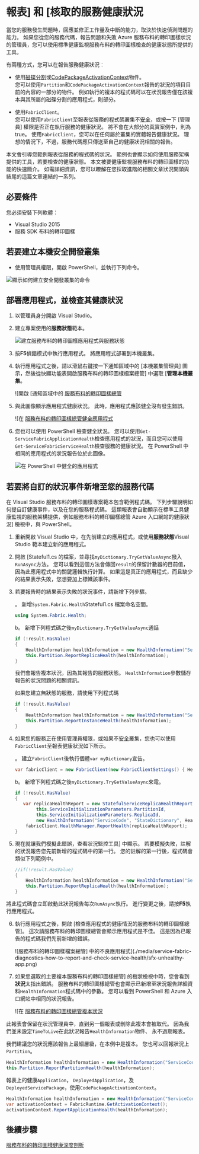 <properties
   pageTitle="報告，並檢查與 Azure 服務布料的轉印圖樣健全狀況 |Microsoft Azure"
   description="瞭解如何從您的服務代碼傳送狀況報告，以及如何使用 Azure 服務架構提供的狀況監控工具來檢查您的服務健康狀況。"
   services="service-fabric"
   documentationCenter=".net"
   authors="toddabel"
   manager="mfussell"
   editor=""/>

<tags
   ms.service="service-fabric"
   ms.devlang="dotnet"
   ms.topic="article"
   ms.tgt_pltfrm="NA"
   ms.workload="NA"
   ms.date="09/06/2016"
   ms.author="toddabel"/>

# <a name="report-and-check-service-health"></a>報表] 和 [核取的服務健康狀況
當您的服務發生問題時，回應並修正工作量及中斷的能力，取決於快速偵測問題的能力。 如果您從您的服務代碼，報告問題和失敗 Azure 服務布料的轉印圖樣狀況的管理員，您可以使用標準健康監視服務布料的轉印圖樣檢查的健康狀態所提供的工具。

有兩種方式，您可以在報告服務健康狀況︰

- 使用[磁碟分割](https://msdn.microsoft.com/library/system.fabric.istatefulservicepartition.aspx)或[CodePackageActivationContext](https://msdn.microsoft.com/library/system.fabric.codepackageactivationcontext.aspx)物件。  
您可以使用`Partition`和`CodePackageActivationContext`報告的狀況的項目目前的內容的一部分的物件。 例如執行的複本的程式碼可以在狀況報告僅在該複本與其所屬的磁碟分割的應用程式，則部分。

- 使用`FabricClient`。   
您可以使用`FabricClient`至報表從服務的程式碼叢集不[安全](service-fabric-cluster-security.md)，或按一下 [管理員] 權限是否正在執行服務的健康狀況。 將不會在大部分的真實案例中，則為 true。 使用`FabricClient`，您可以在任何屬於叢集的實體報告健康狀況。 理想的情況下，不過，服務代碼應只傳送至自己的健康狀況相關的報告。

本文會引導您範例報表從服務的程式碼的狀況。 範例也會顯示如何使用服務架構提供的工具，若要檢查的健康狀態。 本文被要健康監視服務布料的轉印圖樣的功能的快速簡介。 如需詳細資訊，您可以瞭解在您採取進階的相關文章狀況開頭與結尾的這篇文章連結的一系列。

## <a name="prerequisites"></a>必要條件
您必須安裝下列軟體︰

   * Visual Studio 2015
   * 服務 SDK 布料的轉印圖樣

## <a name="to-create-a-local-secure-dev-cluster"></a>若要建立本機安全開發叢集
- 使用管理員權限，開啟 PowerShell，並執行下列命令。

![顯示如何建立安全開發叢集的命令](./media/service-fabric-diagnostics-how-to-report-and-check-service-health/create-secure-dev-cluster.png)

## <a name="to-deploy-an-application-and-check-its-health"></a>部署應用程式，並檢查其健康狀況

1. 以管理員身分開啟 Visual Studio。

2. 建立專案使用的**服務狀態**範本。

    ![建立服務布料的轉印圖樣應用程式與服務狀態](./media/service-fabric-diagnostics-how-to-report-and-check-service-health/create-stateful-service-application-dialog.png)

3. 按**F5**偵錯模式中執行應用程式。 將應用程式部署到本機叢集。

4. 執行應用程式之後，請以滑鼠右鍵按一下通知區域中的 [本機叢集管理員] 圖示，然後從快顯功能表開啟服務布料的轉印圖樣檔案總管] 中選取 [**管理本機叢集**。

    ![開啟 [通知區域中的 [服務布料的轉印圖樣總管](./media/service-fabric-diagnostics-how-to-report-and-check-service-health/LaunchSFX.png)

5. 與此圖像顯示應用程式健康狀況。 此時，應用程式應該健全沒有發生錯誤。

    ![在 [服務布料的轉印圖樣總管健全應用程式](./media/service-fabric-diagnostics-how-to-report-and-check-service-health/sfx-healthy-app.png)

6. 您也可以使用 PowerShell 檢查健全狀況。 您可以使用```Get-ServiceFabricApplicationHealth```檢查應用程式的狀況，而且您可以使用```Get-ServiceFabricServiceHealth```檢查服務的健康狀況。 在 PowerShell 中相同的應用程式的狀況報告位於此圖像。

    ![在 PowerShell 中健全的應用程式](./media/service-fabric-diagnostics-how-to-report-and-check-service-health/ps-healthy-app-report.png)

## <a name="to-add-custom-health-events-to-your-service-code"></a>若要將自訂的狀況事件新增至您的服務代碼
在 Visual Studio 服務布料的轉印圖樣專案範本包含範例程式碼。 下列步驟說明如何提自訂健康事件，以及在您的服務程式碼。 這類報表會自動顯示在標準工具健康監視的服務架構提供，例如服務布料的轉印圖樣總管 Azure 入口網站的健康狀況] 檢視中，與 PowerShell。

1. 重新開啟 Visual Studio 中，在先前建立的應用程式，或使用**服務狀態**Visual Studio 範本建立新的應用程式。

2. 開啟 [Stateful1.cs 的檔案，並尋找`myDictionary.TryGetValueAsync`撥入`RunAsync`方法。 您可以看到這個方法會傳回`result`的保留計數器的目前值，因為此應用程式中的關鍵邏輯執行計算。 如果這是真正的應用程式，而且缺少的結果表示失敗，您想要加上標幟該事件。

3. 若要報告時的結果表示失敗的狀況事件，請新增下列步驟。

    。 新增`System.Fabric.Health`Stateful1.cs 檔案命名空間。

    ```csharp
    using System.Fabric.Health;
    ```

    b。 新增下列程式碼之後`myDictionary.TryGetValueAsync`通話

    ```csharp
    if (!result.HasValue)
    {
        HealthInformation healthInformation = new HealthInformation("ServiceCode", "StateDictionary", HealthState.Error);
        this.Partition.ReportReplicaHealth(healthInformation);
    }
    ```
    我們會報告複本狀況，因為其報告的服務狀態。 `HealthInformation`參數儲存報告的狀況問題的相關資訊。

    如果您建立無狀態的服務，請使用下列程式碼

    ```csharp
    if (!result.HasValue)
    {
        HealthInformation healthInformation = new HealthInformation("ServiceCode", "StateDictionary", HealthState.Error);
        this.Partition.ReportInstanceHealth(healthInformation);
    }
    ```

4. 如果您的服務正在使用管理員權限，或如果不[安全](service-fabric-cluster-security.md)叢集，您也可以使用`FabricClient`至報表健康狀況如下所示。  

    。 建立`FabricClient`後執行個體`var myDictionary`宣告。

    ```csharp
    var fabricClient = new FabricClient(new FabricClientSettings() { HealthReportSendInterval = TimeSpan.FromSeconds(0) });
    ```

    b。 新增下列程式碼之後`myDictionary.TryGetValueAsync`來電。

    ```csharp
    if (!result.HasValue)
    {
       var replicaHealthReport = new StatefulServiceReplicaHealthReport(
            this.ServiceInitializationParameters.PartitionId,
            this.ServiceInitializationParameters.ReplicaId,
            new HealthInformation("ServiceCode", "StateDictionary", HealthState.Error));
        fabricClient.HealthManager.ReportHealth(replicaHealthReport);
    }
    ```

5. 現在就讓我們模擬此錯誤，查看狀況監控工具] 中顯示。 若要模擬失敗，註解的狀況報告您先前新增的程式碼中的第一行。 您的註解的第一行後，程式碼會類似下列範例中。

    ```csharp
    //if(!result.HasValue)
    {
        HealthInformation healthInformation = new HealthInformation("ServiceCode", "StateDictionary", HealthState.Error);
        this.Partition.ReportReplicaHealth(healthInformation);
    }
    ```
 將此程式碼會立即啟動此狀況報告每次`RunAsync`執行。 進行變更之後，請按**F5**執行應用程式。

6. 執行應用程式之後，開啟 [檢查應用程式的健康情況的服務布料的轉印圖樣總管]。 這次請服務布料的轉印圖樣總管會顯示應用程式是不佳。 這是因為已報告的程式碼我們先前新增的錯誤。

    ![服務布料的轉印圖樣檔案總管] 中的不良應用程式](./media/service-fabric-diagnostics-how-to-report-and-check-service-health/sfx-unhealthy-app.png)

7. 如果您選取的主要複本服務布料的轉印圖樣總管] 的樹狀檢視中時，您會看到**狀況**太指出錯誤。 服務布料的轉印圖樣總管也會顯示已新增至狀況報告詳細資料`HealthInformation`程式碼中的參數。 您可以看到 PowerShell 和 Azure 入口網站中相同的狀況報告。

    ![在 [服務布料的轉印圖樣總管複本狀況](./media/service-fabric-diagnostics-how-to-report-and-check-service-health/replica-health-error-report-sfx.png)

此報表會保留在狀況管理員中，直到另一個報表或刪除此複本會被取代。 因為我們並未設定`TimeToLive`在此狀況報告`HealthInformation`物件、 永不過期報表。

我們建議您的狀況應該報告上最細層級，在本例中是複本。 您也可以回報狀況上`Partition`。

```csharp
HealthInformation healthInformation = new HealthInformation("ServiceCode", "StateDictionary", HealthState.Error);
this.Partition.ReportPartitionHealth(healthInformation);
```

報表上的健康`Application`， `DeployedApplication`，及`DeployedServicePackage`，使用`CodePackageActivationContext`。

```csharp
HealthInformation healthInformation = new HealthInformation("ServiceCode", "StateDictionary", HealthState.Error);
var activationContext = FabricRuntime.GetActivationContext();
activationContext.ReportApplicationHealth(healthInformation);
```

## <a name="next-steps"></a>後續步驟
[服務布料的轉印圖樣健康深度剖析](service-fabric-health-introduction.md)
